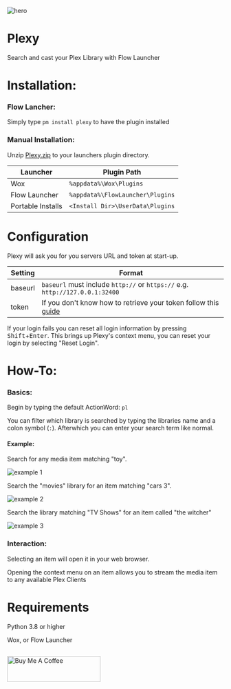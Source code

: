 ![hero](https://github.com/Garulf/Plexy/assets/535299/023656da-3491-49ef-b47b-8bd9557c1f90)

# Plexy
 Search and cast your Plex Library with Flow Launcher

# Installation:

### Flow Lancher:

Simply type `pm install plexy` to have the plugin installed

### Manual Installation:

Unzip [Plexy.zip](https://github.com/Garulf/Plexy/releases/latest) to your launchers plugin directory.

| Launcher          | Plugin Path                      |
|-------------------|----------------------------------|
| Wox               | `%appdata%\Wox\Plugins`          |
| Flow Launcher     | `%appdata%\FlowLauncher\Plugins` |
| Portable Installs | `<Install Dir>\UserData\Plugins` |

# Configuration

Plexy will ask you for you servers URL and token at start-up.

| Setting       | Format                                                                                                                                       |
|---------------|----------------------------------------------------------------------------------------------------------------------------------------------|
| baseurl       | `baseurl` must include `http://` or `https://` e.g. `http://127.0.0.1:32400`                                                                 |
| token         | If you don't know how to retrieve your token follow this [guide](https://support.plex.tv/articles/201638786-plex-media-server-url-commands/) |

If your login fails you can reset all login information by pressing <kbd>Shift</kbd>+<kbd>Enter</kbd>. This brings up Plexy's context menu, you can reset your login by selecting "Reset Login".


# How-To:

### Basics:

Begin by typing the default ActionWord: `pl`

You can filter which library is searched by typing the libraries name and a colon symbol (`:`). Afterwhich you can enter your search term like normal.


#### Example:

Search for any media item matching "toy".

![example 1](https://github.com/Garulf/Plexy/assets/535299/392812ad-dcf0-4185-9784-db82530188f0)

Search the "movies" library for an item matching "cars 3".

![example 2](https://github.com/Garulf/Plexy/assets/535299/7815f26d-e5f7-45b3-9549-41b71f98fa7d)


Search the library matching "TV Shows" for an item called "the witcher"

![example 3](https://github.com/Garulf/Plexy/assets/535299/7a2da5c4-9f76-431a-b6a9-e7442c3ce571)


### Interaction:

Selecting an item will open it in your web browser.

Opening the context menu on an item allows you to stream the media item to any available Plex Clients

# Requirements

Python 3.8 or higher

Wox, or Flow Launcher

##
<a href="https://www.buymeacoffee.com/garulf" target="_blank"><img src="https://cdn.buymeacoffee.com/buttons/v2/default-green.png" alt="Buy Me A Coffee" style="height: 60px !important;width: 217px !important;" ></a>
